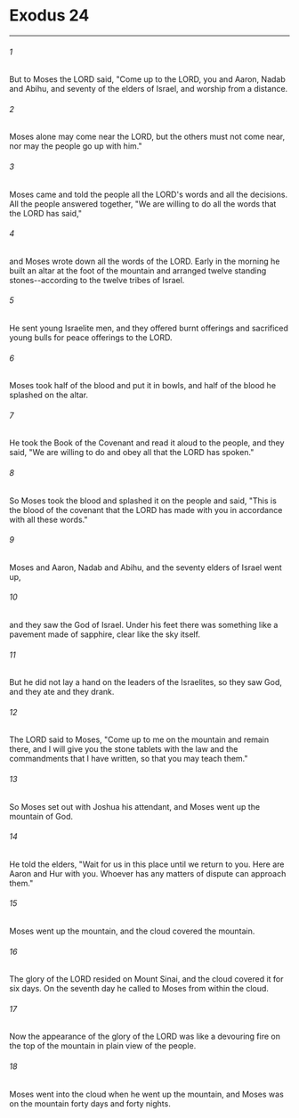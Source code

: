 # Exodus 24
***



###### 1 
But to Moses the LORD said, "Come up to the LORD, you and Aaron, Nadab and Abihu, and seventy of the elders of Israel, and worship from a distance. 

###### 2 
Moses alone may come near the LORD, but the others must not come near, nor may the people go up with him." 

###### 3 
Moses came and told the people all the LORD's words and all the decisions. All the people answered together, "We are willing to do all the words that the LORD has said," 

###### 4 
and Moses wrote down all the words of the LORD. Early in the morning he built an altar at the foot of the mountain and arranged twelve standing stones--according to the twelve tribes of Israel. 

###### 5 
He sent young Israelite men, and they offered burnt offerings and sacrificed young bulls for peace offerings to the LORD. 

###### 6 
Moses took half of the blood and put it in bowls, and half of the blood he splashed on the altar. 

###### 7 
He took the Book of the Covenant and read it aloud to the people, and they said, "We are willing to do and obey all that the LORD has spoken." 

###### 8 
So Moses took the blood and splashed it on the people and said, "This is the blood of the covenant that the LORD has made with you in accordance with all these words." 

###### 9 
Moses and Aaron, Nadab and Abihu, and the seventy elders of Israel went up, 

###### 10 
and they saw the God of Israel. Under his feet there was something like a pavement made of sapphire, clear like the sky itself. 

###### 11 
But he did not lay a hand on the leaders of the Israelites, so they saw God, and they ate and they drank. 

###### 12 
The LORD said to Moses, "Come up to me on the mountain and remain there, and I will give you the stone tablets with the law and the commandments that I have written, so that you may teach them." 

###### 13 
So Moses set out with Joshua his attendant, and Moses went up the mountain of God. 

###### 14 
He told the elders, "Wait for us in this place until we return to you. Here are Aaron and Hur with you. Whoever has any matters of dispute can approach them." 

###### 15 
Moses went up the mountain, and the cloud covered the mountain. 

###### 16 
The glory of the LORD resided on Mount Sinai, and the cloud covered it for six days. On the seventh day he called to Moses from within the cloud. 

###### 17 
Now the appearance of the glory of the LORD was like a devouring fire on the top of the mountain in plain view of the people. 

###### 18 
Moses went into the cloud when he went up the mountain, and Moses was on the mountain forty days and forty nights.
